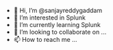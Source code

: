 - 👋 Hi, I’m @sanjayreddygaddam
- 👀 I’m interested in Splunk
- 🌱 I’m currently learning Splunk
- 💞️ I’m looking to collaborate on ...
- 📫 How to reach me ...

<!---
sanjayreddygaddam/sanjayreddygaddam is a ✨ special ✨ repository because its `README.md` (this file) appears on your GitHub profile.
You can click the Preview link to take a look at your changes.
--->
